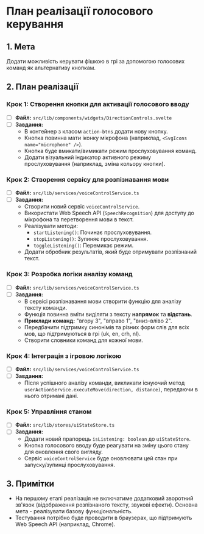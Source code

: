 # План реалізації голосового керування

## 1. Мета

Додати можливість керувати фішкою в грі за допомогою голосових команд як альтернативу кнопкам.

## 2. План реалізації

### Крок 1: Створення кнопки для активації голосового вводу

- [ ] **Файл:** `src/lib/components/widgets/DirectionControls.svelte`
- [ ] **Завдання:**
    - В контейнер з класом `action-btns` додати нову кнопку.
    - Кнопка повинна мати іконку мікрофона (наприклад, `<SvgIcons name="microphone" />`).
    - Кнопка буде вмикати/вимикати режим прослуховування команд.
    - Додати візуальний індикатор активного режиму прослуховування (наприклад, зміна кольору кнопки).

### Крок 2: Створення сервісу для розпізнавання мови

- [ ] **Файл:** `src/lib/services/voiceControlService.ts`
- [ ] **Завдання:**
    - Створити новий сервіс `voiceControlService`.
    - Використати Web Speech API (`SpeechRecognition`) для доступу до мікрофона та перетворення мови в текст.
    - Реалізувати методи:
        - `startListening()`: Починає прослуховування.
        - `stopListening()`: Зупиняє прослуховування.
        - `toggleListening()`: Перемикає режим.
    - Додати обробник результатів, який буде отримувати розпізнаний текст.

### Крок 3: Розробка логіки аналізу команд

- [ ] **Файл:** `src/lib/services/voiceControlService.ts`
- [ ] **Завдання:**
    - В сервісі розпізнавання мови створити функцію для аналізу тексту команди.
    - Функція повинна вміти виділяти з тексту **напрямок** та **відстань**.
    - **Приклади команд:** "вгору 3", "вправо 1", "вниз-вліво 2".
    - Передбачити підтримку синонімів та різних форм слів для всіх мов, що підтримуються в грі (uk, en, crh, nl).
    - Створити словники команд для кожної мови.

### Крок 4: Інтеграція з ігровою логікою

- [ ] **Файл:** `src/lib/services/voiceControlService.ts`
- [ ] **Завдання:**
    - Після успішного аналізу команди, викликати існуючий метод `userActionService.executeMove(direction, distance)`, передаючи в нього отримані дані.

### Крок 5: Управління станом

- [ ] **Файл:** `src/lib/stores/uiStateStore.ts`
- [ ] **Завдання:**
    - Додати новий прапорець `isListening: boolean` до `uiStateStore`.
    - Кнопка голосового вводу буде реагувати на зміну цього стану для оновлення свого вигляду.
    - Сервіс `voiceControlService` буде оновлювати цей стан при запуску/зупинці прослуховування.

## 3. Примітки

- На першому етапі реалізація не включатиме додатковий зворотний зв'язок (відображення розпізнаного тексту, звукові ефекти). Основна мета - реалізувати базову функціональність.
- Тестування потрібно буде проводити в браузерах, що підтримують Web Speech API (наприклад, Chrome).
